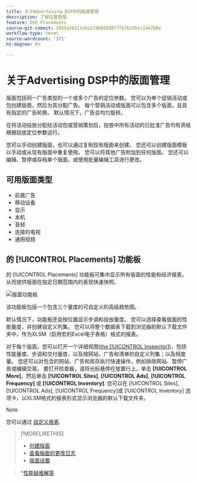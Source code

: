 ```yaml
---
title: 关于Advertising DSP中的版面管理
description: 了解位置管理。
feature: DSP Placements
source-git-commit: 3059a5b211a8a219b02930f7f5763d5ec1467b8e
workflow-type: tm+mt
source-wordcount: '371'
ht-degree: 0%

---
```


# 关于Advertising DSP中的版面管理

版面包括同一广告类型的一个或多个广告的定位参数。 您可以为单个促销活动或包创建版面，然后为其分配广告。 每个营销活动或版面可以包含多个版面，且具有指定的广告轮换。 默认情况下，广告会均匀旋转。

在将活动投放分配给活动包或营销策划后，投放中所有活动的已批准广告均有资格根据投放定位参数运行。

您可以手动创建版面，也可以通过复制现有版面来创建。 您还可以创建版面模板以手动或从现有版面中重复使用。 您可以将其他广告附加到任何版面。 您还可以编辑、暂停或存档单个版面，或使用批量编辑工具进行更改。

## 可用版面类型

* 前置广告
* 移动设备
* 显示
* 本机
* 音频
* 连接的电视
* 通用视频

## 的 [!UICONTROL Placements] 功能板

的 [!UICONTROL Placements] 功能板可集中显示所有版面的性能和经济报表，从而提供版面在指定日期范围内的表现快速快照。

![版面功能板](/help/dsp/assets/placement-dashboard.png)

该功能板包括一个包含三个量度的可自定义的高级趋势图。

默认情况下，功能板还会按位置显示步调和投放量度。 您可以选择查看版面的性能量度，并创建自定义列集。 您可以将整个数据表下载到浏览器的默认下载文件夹中，作为XLSM（启用宏的Excel电子表格）格式的报表。

对于每个版面，您可以打开一个详细视图([the [!UICONTROL Inspector]](/help/dsp/campaign-management/reports/campaign-reports-about.md))，包括性能量度、步调和交付量度，以及按网站、广告和清单的自定义列集；以及频度量。 您还可以对包含的网站、广告和库存执行快速操作，例如排除网站、暂停广告或编辑交易。 要打开检查器，请将光标悬停在放置行上，单击 **[!UICONTROL More]**，然后单击 **[!UICONTROL Sites]**, **[!UICONTROL Ads]**, **[!UICONTROL Frequency]** 或 **[!UICONTROL Inventory]**. 您可以在 [!UICONTROL Sites], [!UICONTROL Ads], [!UICONTROL Frequency]或 [!UICONTROL Inventory]  选项卡，以XLSM格式的报表形式显示浏览器的默认下载文件夹。

>[!NOTE]
>
>您可以通过 [自定义报表](/help/dsp/reports/report-about.md).

>[!MORELIKETHIS]
>
>* [创建版面](placement-create.md)
>* [查看版面的更改日志](placement-change-log.md)
>* [版面设置](placement-settings.md)

   >*[性能疑难解答](/help/dsp/optimization/troubleshooting-performance.md)

